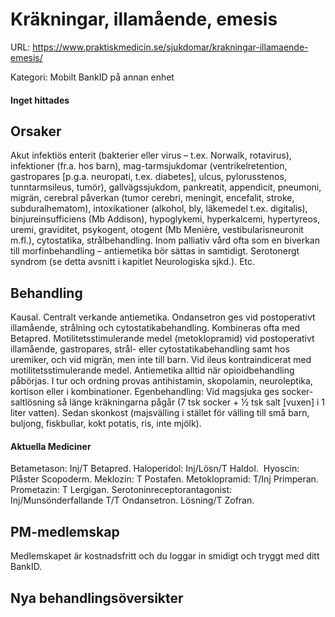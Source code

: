 # Kräkningar, illamående, emesis

URL: https://www.praktiskmedicin.se/sjukdomar/krakningar-illamaende-emesis/



Kategori: Mobilt BankID på annan enhet

#### Inget hittades

## Orsaker

Akut infektiös enterit (bakterier eller virus – t.ex. Norwalk, rotavirus), infektioner (fr.a. hos barn), mag-tarmsjukdomar (ventrikelretention, gastropares [p.g.a. neuropati, t.ex. diabetes], ulcus, pylorusstenos, tunntarmsileus, tumör), gallvägssjukdom, pankreatit, appendicit, pneumoni, migrän, cerebral påverkan (tumor cerebri, meningit, encefalit, stroke, subduralhematom), intoxikationer (alkohol, bly, läkemedel t.ex. digitalis), binjureinsufficiens (Mb Addison), hypoglykemi, hyperkalcemi, hypertyreos, uremi, graviditet, psykogent, otogent (Mb Menière, vestibularisneuronit m.fl.), cytostatika, strålbehandling. Inom palliativ vård ofta som en biverkan till morfinbehandling – antiemetika bör sättas in samtidigt. Serotonergt syndrom (se detta avsnitt i kapitlet Neurologiska sjkd.). Etc.

## Behandling

Kausal. Centralt verkande antiemetika. Ondansetron ges vid postoperativt illamående, strålning och cytostatikabehandling. Kombineras ofta med Betapred. Motilitetsstimulerande medel (metoklopramid) vid postoperativt illamående, gastropares, strål- eller cytostatikabehandling samt hos uremiker, och vid migrän, men inte till barn. Vid ileus kontraindicerat med motilitetsstimulerande medel.
Antiemetika alltid när opioidbehandling påbörjas. I tur och ordning provas antihistamin, skopolamin, neuroleptika, kortison eller i kombinationer.
Egenbehandling: Vid magsjuka ges socker-saltlösning så länge kräkningarna pågår (7 tsk socker + ½ tsk salt [vuxen] i 1 liter vatten). Sedan skonkost (majsvälling i stället för välling till små barn, buljong, fiskbullar, kokt potatis, ris, inte mjölk).

#### Aktuella Mediciner

Betametason: Inj/T Betapred.
Haloperidol: Inj/Lösn/T Haldol. 
Hyoscin: Plåster Scopoderm.
Meklozin: T Postafen.
Metoklopramid: T/Inj Primperan.
Prometazin: T Lergigan.
Serotoninreceptorantagonist: Inj/Munsönderfallande T/T Ondansetron. Lösning/T Zofran.

## PM-medlemskap

Medlemskapet är kostnadsfritt och du loggar in smidigt och tryggt med ditt BankID.

## Nya behandlingsöversikter

